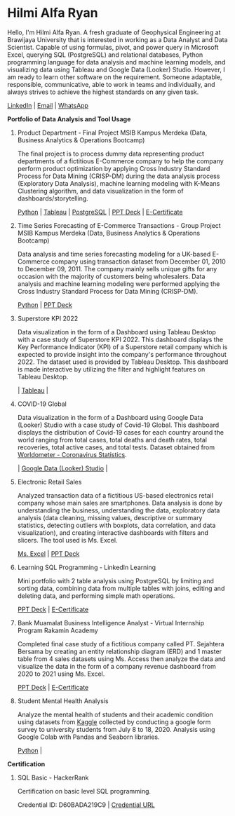 # Hilmi Alfa Ryan

Hello, I'm Hilmi Alfa Ryan. A fresh graduate of Geophysical Engineering at Brawijaya University that is interested in working as a 
Data Analyst and Data Scientist. Capable of using formulas, pivot, and power query in Microsoft Excel, 
querying SQL (PostgreSQL) and relational databases, Python programming language for data analysis and 
machine learning models, and visualizing data using Tableau and Google Data (Looker) Studio. However, I 
am ready to learn other software on the requirement. Someone adaptable, responsible, communicative, 
able to work in teams and individually, and always strives to achieve the highest standards on any given 
task.


[LinkedIn](https://www.linkedin.com/in/hilmialfaryan) | [Email](alfaryanhilmi@gmail.com) | [WhatsApp](https://wa.me/62895383062990)

**Portfolio of Data Analysis and Tool Usage**

1. Product Department - Final Project MSIB Kampus Merdeka (Data, Business Analytics & Operations Bootcamp)
   
   The final project is to process dummy data representing product departments of a fictitious E-Commerce company to help the company perform product optimization by    applying Cross Industry Standard Process for Data Mining (CRISP-DM) during the data analysis process (Exploratory Data Analysis), machine learning modeling with K-Means Clustering algorithm, and data visualization in the form of dashboards/storytelling.
   
   [Python](https://github.com/hilmialfar/Ruangguru-Project/blob/main/FinalProjectRuangguru_Hilmi_Alfa_Ryan.ipynb) | [Tableau](https://public.tableau.com/views/ProductDepartemenDashboard/DashboardCP52?:language=en-US&publish=yes&:display_count=n&:origin=viz_share_link) | [PostgreSQL](https://github.com/hilmialfar/Ruangguru-Project/blob/main/Query_FP_Ruangguru_1.sql) | [PPT Deck](https://drive.google.com/file/d/1y3hJHOFv_ysxIjJGirWAFpYAISFQhdZi/view?usp=share_link) | [E-Certificate](https://drive.google.com/file/d/1C52z3SdmcUo92FjS6DO4wSS_GWOabDw9/view)
   
2. Time Series Forecasting of E-Commerce Transactions - Group Project MSIB Kampus Merdeka (Data, Business Analytics & Operations Bootcamp)
    
    Data analysis and time series forecasting modeling for a UK-based E-Commerce company using transaction dataset from December 01, 2010 to December 09, 2011. The company mainly sells unique gifts for any occasion with the majority of customers being wholesalers. Data analysis and machine learning modeling were performed applying the Cross Industry Standard Process for Data Mining (CRISP-DM).
    
    [Python](https://github.com/hilmialfar/Ruangguru-Project/blob/main/Group_Project_Time_series_Forecasting.ipynb) | [PPT Deck](https://drive.google.com/file/d/1loMS-ZQUocdTXUUQFndtUaFBhlWYJnuF/view?usp=share_link)
    
3. Superstore KPI 2022
  
   Data visualization in the form of a Dashboard using Tableau Desktop with a case study of Superstore KPI 2022. This dashboard displays the Key Performance Indicator (KPI) of a Superstore retail company which is expected to provide insight into the company's performance throughout 2022. The dataset used is provided by Tableau Desktop. This dashboard is made interactive by utilizing the filter and highlight features on Tableau Desktop.
   
   | [Tableau](https://public.tableau.com/app/profile/hilmialfaryan/viz/SuperstoreKPI_16571832598540/DashboardKPI) |
   
4. COVID-19 Global
  
   Data visualization in the form of a Dashboard using Google Data (Looker) Studio with a case study of Covid-19 Global. This dashboard displays the distribution of Covid-19 cases for each country around the world ranging from total cases, total deaths and death rates, total recoveries, total active cases, and total tests. Dataset obtained from [Worldometer - Coronavirus Statistics](https://www.worldometers.info/coronavirus/).
   
   | [Google Data (Looker) Studio](https://datastudio.google.com/u/0/reporting/7197c14f-2576-4f38-afb3-3b5776671455/page/9oHxC) |

5. Electronic Retail Sales
    
   Analyzed transaction data of a fictitious US-based electronics retail company whose main sales are smartphones. Data analysis is done by understanding the business, understanding the data, exploratory data analysis (data cleaning, missing values, descriptive or summary statistics, detecting outliers with boxplots, data correlation, and data visualization), and creating interactive dashboards with filters and slicers. The tool used is Ms. Excel.
   
   [Ms. Excel](https://docs.google.com/spreadsheets/d/1MR1EC5GMr1quFLF6HdIEexNXGg45YSYo/edit?usp=share_link&ouid=113445932155232123441&rtpof=true&sd=true) | [PPT Deck](https://drive.google.com/file/d/1-0e5fcRhIvXrQz22w3pHEPe3D9t-BN73/view?usp=share_link)

6. Learning SQL Programming - LinkedIn Learning
   
   Mini portfolio with 2 table analysis using PostgreSQL by limiting and sorting data, combining data from multiple tables with joins, editing and deleting data, and performing simple math operations.
   
   [PPT Deck](https://drive.google.com/file/d/1QBewSzoI4SAs0A9Xkm7R2n8245sbH1u-/view) | [E-Certificate](https://drive.google.com/file/d/17qOviPquZjOOHmQofKBsQr7ppqkM7c07/view?usp=share_link)
   
7. Bank Muamalat Business Intelligence Analyst - Virtual Internship Program Rakamin Academy

   Completed final case study of a fictitious company called PT. Sejahtera Bersama by creating an entity relationship diagram (ERD) and 1 master table from 4 sales datasets using Ms. Access then analyze the data and visualize the data in the form of a company revenue dashboard from 2020 to 2021 using Ms. Excel.
   
   [PPT Deck](https://drive.google.com/file/d/1dM82dPtD1GPDKPiEW8Ks9xDo4n1vqPt6/view?usp=share_link) | [E-Certificate](https://drive.google.com/file/d/1Y5oLnGv59EgoY9JzJ0iDEGHxNskRRHE5/view?usp=share_link)

8. Student Mental Health Analysis
   
   Analyze the mental health of students and their academic condition using datasets from [Kaggle](https://www.kaggle.com/datasets/shariful07/student-mental-health) collected by conducting a google form survey to university students from July 8 to 18, 2020. Analysis using Google Colab with Pandas and Seaborn libraries.
   
   [Python](https://github.com/hilmialfar/Self-Project/blob/main/StudentMentalHealth_DataAnalysis.ipynb) |

**Certification**
1. SQL Basic - HackerRank
   
   Certification on basic level SQL programming.
   
   Credential ID: D60BADA219C9 | [Credential URL](https://www.hackerrank.com/certificates/d60bada219c9)
